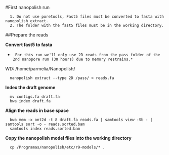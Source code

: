 #First nanopolish run

      1. Do not use poretools, Fast5 files must be converted to fasta with nanopolish extract.
      2. The folder with the fast5 files must be in the working directory.
      
##Prepare the reads

**Convert fast5 to fasta**

*      For this run we'll only use 2D reads from the pass folder of the 2nd nanopore run (30 hours) due to memory restrains.*
      
WD: /home/parmelia/Nanopolish/
  
      nanopolish extract --type 2D /pass/ > reads.fa
  
**Index the draft genome**
  
      mv contigs.fa draft.fa
      bwa index draft.fa
  
**Align the reads in base space**
  
      bwa mem -x ont2d -t 8 draft.fa reads.fa | samtools view -Sb - | samtools sort -o - reads.sorted.bam
      samtools index reads.sorted.bam
      
**Copy the nanopolish model files into the working directory**

      cp /Programas/nanopolish/etc/r9-models/* .
